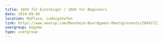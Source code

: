```yaml
---
title: 18XX für Einsteiger / 18XX for Beginners
date: 2019-09-04
location: MyPlace, Ludwigshafen
link: https://www.meetup.com/Mannheim-Boardgames-Meetup/events/260417236/
usergroup: bogama
type: usergroup
---
```

